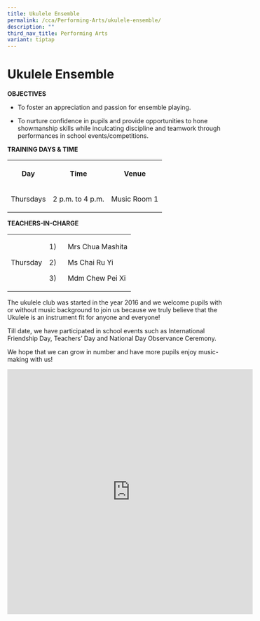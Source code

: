 ```yaml
---
title: Ukulele Ensemble
permalink: /cca/Performing-Arts/ukulele-ensemble/
description: ""
third_nav_title: Performing Arts
variant: tiptap
---
```

<h1>Ukulele Ensemble</h1>
<p><strong>OBJECTIVES</strong>
</p>
<ul data-tight="true" class="tight">
<li>
<p>To foster an appreciation and passion for ensemble playing.</p>
</li>
<li>
<p>To nurture confidence in pupils and provide opportunities to hone showmanship
skills while inculcating discipline and teamwork through performances in
school events/competitions.</p>
</li>
</ul>
<p><strong>TRAINING DAYS &amp; TIME</strong>
</p>
<table style="minWidth: 75px">
<colgroup>
<col>
<col>
<col>
</colgroup>
<tbody>
<tr>
<th rowspan="1" colspan="1">
<p>Day</p>
</th>
<th rowspan="1" colspan="1">
<p>Time</p>
</th>
<th rowspan="1" colspan="1">
<p>Venue</p>
</th>
</tr>
<tr>
<td rowspan="1" colspan="1">
<p>Thursdays</p>
</td>
<td rowspan="1" colspan="1">
<p>2 p.m. to 4 p.m.
<br>
</p>
</td>
<td rowspan="1" colspan="1">
<p>Music Room 1</p>
</td>
</tr>
</tbody>
</table>
<p><strong>TEACHERS-IN-CHARGE</strong>
</p>
<table style="minWidth: 50px">
<colgroup>
<col>
<col>
</colgroup>
<tbody>
<tr>
<td rowspan="1" colspan="1">
<p>Thursday</p>
</td>
<td rowspan="1" colspan="1">
<p>1)&nbsp;&nbsp;&nbsp;&nbsp;&nbsp; Mrs Chua Mashita</p>
<p>2)&nbsp;&nbsp;&nbsp;&nbsp;&nbsp; Ms Chai Ru Yi</p>
<p>3)&nbsp;&nbsp;&nbsp;&nbsp;&nbsp; Mdm Chew Pei Xi
<br>
</p>
</td>
</tr>
</tbody>
</table>
<p>The ukulele club was started in the year 2016 and we welcome pupils with
or without music background to join us because we truly believe that the
Ukulele is an instrument fit for anyone and everyone!</p>
<p>Till date, we have participated in school events such as International
Friendship Day, Teachers’ Day and National Day Observance Ceremony.</p>
<p>We hope that we can grow in number and have more pupils enjoy music-making
with us!</p>
<div class="iframe-wrapper">
<iframe height="560" width="560" allowfullscreen="true" frameborder="0" src="https://docs.google.com/presentation/d/e/2PACX-1vTQSf-Nej5zXKHopLoJwmy8OZphO2RFcIqzMxwFYAmA07XMBEF8XRqzd_V6kZnbCnmehz7NtukT1f22/embed?start=true&amp;loop=true&amp;delayms=3000"></iframe>
</div>
<p></p>